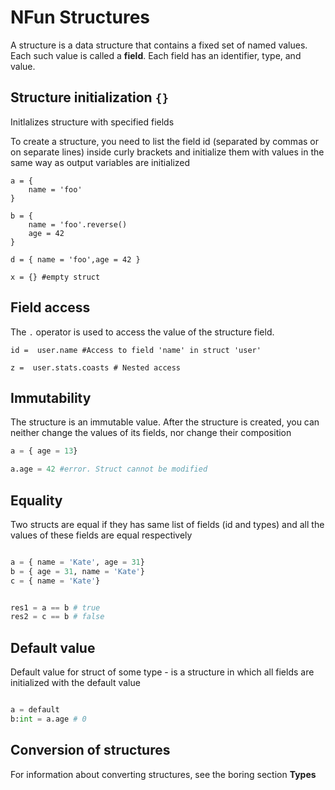 # NFun Structures 

A structure is a data structure that contains a fixed set of named values.
Each such value is called a **field**. Each field has an identifier, type, and value.

## Structure initialization `{}` 

Initlalizes structure with specified fields 

To create a structure, you need to list the field id (separated by commas or on separate lines) inside curly brackets and initialize them with values in the same way as output variables are initialized
```
a = {
	name = 'foo'
}

b = {
	name = 'foo'.reverse()
	age = 42
}

d = { name = 'foo',age = 42 }

x = {} #empty struct
```

## Field access  

The `.` operator is used to access the value of the structure field.

```
id =  user.name #Access to field 'name' in struct 'user'

z =  user.stats.coasts # Nested access
```

## Immutability

The structure is an immutable value. After the structure is created, you can
neither change the values of its fields, nor change their composition

```py
a = { age = 13}

a.age = 42 #error. Struct cannot be modified
```

## Equality

Two structs are equal if they has same list of fields (id and types) and all the values of these fields are equal respectively 

```py

a = { name = 'Kate', age = 31}
b = { age = 31, name = 'Kate'}
c = { name = 'Kate'}


res1 = a == b # true
res2 = c == b # false
```

## Default value

Default value for struct of some type - is a structure in which all fields are initialized with the default value

```py

a = default
b:int = a.age # 0
```

## Conversion of structures

For information about converting structures, see the boring section **Types**

